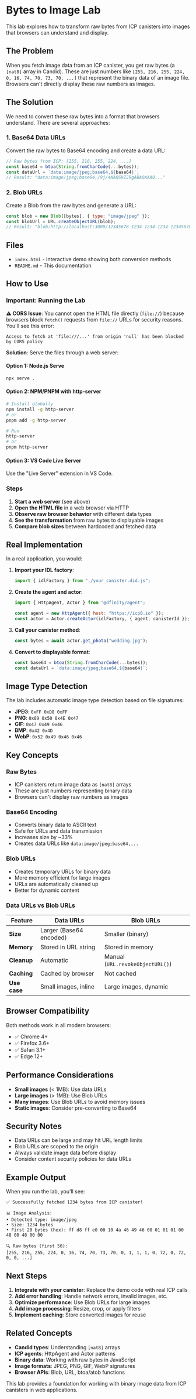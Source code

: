 # Bytes to Image Lab

This lab explores how to transform raw bytes from ICP canisters into images that browsers can understand and display.

## The Problem

When you fetch image data from an ICP canister, you get raw bytes (a `[nat8]` array in Candid). These are just numbers like `[255, 216, 255, 224, 0, 16, 74, 70, 73, 70, ...]` that represent the binary data of an image file. Browsers can't directly display these raw numbers as images.

## The Solution

We need to convert these raw bytes into a format that browsers understand. There are several approaches:

### 1. Base64 Data URLs

Convert the raw bytes to Base64 encoding and create a data URL:

```javascript
// Raw bytes from ICP: [255, 216, 255, 224, ...]
const base64 = btoa(String.fromCharCode(...bytes));
const dataUrl = `data:image/jpeg;base64,${base64}`;
// Result: "data:image/jpeg;base64,/9j/4AAQSkZJRgABAQAAAQ..."
```

### 2. Blob URLs

Create a Blob from the raw bytes and generate a URL:

```javascript
const blob = new Blob([bytes], { type: "image/jpeg" });
const blobUrl = URL.createObjectURL(blob);
// Result: "blob:http://localhost:3000/12345678-1234-1234-1234-123456789abc"
```

## Files

- `index.html` - Interactive demo showing both conversion methods
- `README.md` - This documentation

## How to Use

### Important: Running the Lab

**⚠️ CORS Issue**: You cannot open the HTML file directly (`file://`) because browsers block `fetch()` requests from `file://` URLs for security reasons. You'll see this error:

```
Access to fetch at 'file:///...' from origin 'null' has been blocked by CORS policy
```

**Solution**: Serve the files through a web server:

#### Option 1: Node.js Serve

```bash
npx serve .
```

#### Option 2: NPM/PNPM with http-server

```bash
# Install globally
npm install -g http-server
# or
pnpm add -g http-server

# Run
http-server
# or
pnpm http-server
```

#### Option 3: VS Code Live Server

Use the "Live Server" extension in VS Code.

### Steps

1. **Start a web server** (see above)
2. **Open the HTML file** in a web browser via HTTP
3. **Observe raw browser behavior** with different data types
4. **See the transformation** from raw bytes to displayable images
5. **Compare blob sizes** between hardcoded and fetched data

## Real Implementation

In a real application, you would:

1. **Import your IDL factory**:

   ```javascript
   import { idlFactory } from "./your_canister.did.js";
   ```

2. **Create the agent and actor**:

   ```javascript
   import { HttpAgent, Actor } from "@dfinity/agent";

   const agent = new HttpAgent({ host: "https://icp0.io" });
   const actor = Actor.createActor(idlFactory, { agent, canisterId });
   ```

3. **Call your canister method**:

   ```javascript
   const bytes = await actor.get_photo("wedding.jpg");
   ```

4. **Convert to displayable format**:
   ```javascript
   const base64 = btoa(String.fromCharCode(...bytes));
   const dataUrl = `data:image/jpeg;base64,${base64}`;
   ```

## Image Type Detection

The lab includes automatic image type detection based on file signatures:

- **JPEG**: `0xFF 0xD8 0xFF`
- **PNG**: `0x89 0x50 0x4E 0x47`
- **GIF**: `0x47 0x49 0x46`
- **BMP**: `0x42 0x4D`
- **WebP**: `0x52 0x49 0x46 0x46`

## Key Concepts

### Raw Bytes

- ICP canisters return image data as `[nat8]` arrays
- These are just numbers representing binary data
- Browsers can't display raw numbers as images

### Base64 Encoding

- Converts binary data to ASCII text
- Safe for URLs and data transmission
- Increases size by ~33%
- Creates data URLs like `data:image/jpeg;base64,...`

### Blob URLs

- Creates temporary URLs for binary data
- More memory efficient for large images
- URLs are automatically cleaned up
- Better for dynamic content

### Data URLs vs Blob URLs

| Feature      | Data URLs               | Blob URLs                        |
| ------------ | ----------------------- | -------------------------------- |
| **Size**     | Larger (Base64 encoded) | Smaller (binary)                 |
| **Memory**   | Stored in URL string    | Stored in memory                 |
| **Cleanup**  | Automatic               | Manual (`URL.revokeObjectURL()`) |
| **Caching**  | Cached by browser       | Not cached                       |
| **Use case** | Small images, inline    | Large images, dynamic            |

## Browser Compatibility

Both methods work in all modern browsers:

- ✅ Chrome 4+
- ✅ Firefox 3.6+
- ✅ Safari 3.1+
- ✅ Edge 12+

## Performance Considerations

- **Small images** (< 1MB): Use data URLs
- **Large images** (> 1MB): Use Blob URLs
- **Many images**: Use Blob URLs to avoid memory issues
- **Static images**: Consider pre-converting to Base64

## Security Notes

- Data URLs can be large and may hit URL length limits
- Blob URLs are scoped to the origin
- Always validate image data before display
- Consider content security policies for data URLs

## Example Output

When you run the lab, you'll see:

```
✅ Successfully fetched 1234 bytes from ICP canister!

📊 Image Analysis:
• Detected type: image/jpeg
• Size: 1234 bytes
• First 20 bytes (hex): ff d8 ff e0 00 10 4a 46 49 46 00 01 01 01 00 48 00 48 00 00

🔍 Raw bytes (first 50):
[255, 216, 255, 224, 0, 16, 74, 70, 73, 70, 0, 1, 1, 1, 0, 72, 0, 72, 0, 0, ...]
```

## Next Steps

1. **Integrate with your canister**: Replace the demo code with real ICP calls
2. **Add error handling**: Handle network errors, invalid images, etc.
3. **Optimize performance**: Use Blob URLs for large images
4. **Add image processing**: Resize, crop, or apply filters
5. **Implement caching**: Store converted images for reuse

## Related Concepts

- **Candid types**: Understanding `[nat8]` arrays
- **ICP agents**: HttpAgent and Actor patterns
- **Binary data**: Working with raw bytes in JavaScript
- **Image formats**: JPEG, PNG, GIF, WebP signatures
- **Browser APIs**: Blob, URL, btoa/atob functions

This lab provides a foundation for working with binary image data from ICP canisters in web applications.
